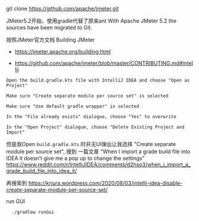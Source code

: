 

git clone https://github.com/apache/jmeter.git


JMeter5.2开始，使用gradle代替了原来ant
With Apache JMeter 5.2 the sources have been migrated to Git.



按照JMeter官方文档
Building JMeter
  - https://jmeter.apache.org/building.html

  - https://github.com/apache/jmeter/blob/master/CONTRIBUTING.md#intellij


```
Open the build.gradle.kts file with IntelliJ IDEA and choose "Open as Project"

Make sure "Create separate module per source set" is selected

Make sure "Use default gradle wrapper" is selected

In the "File already exists" dialogue, choose "Yes" to overwrite

In the "Open Project" dialogue, choose "Delete Existing Project and Import"
```

但是我Open `build.gradle.kts` 时并无UI弹出让我选择 "Create separate module per source set", 
搜到 一篇文章 "When I import a grade build file into IDEA it doesn’t give me a pop up to change the settings"
https://www.reddit.com/r/IntelliJIDEA/comments/d2hso3/when_i_import_a_grade_build_file_into_idea_it/

再搜索到
https://krjura.wordpress.com/2020/08/03/intellij-idea-disable-create-separate-module-per-source-set/



run GUI
```
  ./gradlew runGui
```



